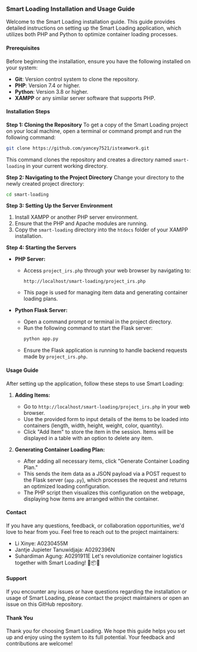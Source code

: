 ### Smart Loading Installation and Usage Guide

Welcome to the Smart Loading installation guide. This guide provides detailed instructions on setting up the Smart Loading application, which utilizes both PHP and Python to optimize container loading processes.

#### Prerequisites
Before beginning the installation, ensure you have the following installed on your system:
- **Git**: Version control system to clone the repository.
- **PHP**: Version 7.4 or higher.
- **Python**: Version 3.8 or higher.
- **XAMPP** or any similar server software that supports PHP.

#### Installation Steps

**Step 1: Cloning the Repository**
To get a copy of the Smart Loading project on your local machine, open a terminal or command prompt and run the following command:

```sh
git clone https://github.com/yancey7521/isteamwork.git
```

This command clones the repository and creates a directory named `smart-loading` in your current working directory.

**Step 2: Navigating to the Project Directory**
Change your directory to the newly created project directory:

```sh
cd smart-loading
```

**Step 3: Setting Up the Server Environment**
1. Install XAMPP or another PHP server environment.
2. Ensure that the PHP and Apache modules are running.
3. Copy the `smart-loading` directory into the `htdocs` folder of your XAMPP installation.

**Step 4: Starting the Servers**

- **PHP Server:**
  - Access `project_irs.php` through your web browser by navigating to:
    ```plaintext
    http://localhost/smart-loading/project_irs.php
    ```
  - This page is used for managing item data and generating container loading plans.

- **Python Flask Server:**
  - Open a command prompt or terminal in the project directory.
  - Run the following command to start the Flask server:
    ```sh
    python app.py
    ```
  - Ensure the Flask application is running to handle backend requests made by `project_irs.php`.

#### Usage Guide
After setting up the application, follow these steps to use Smart Loading:

1. **Adding Items:**
   - Go to `http://localhost/smart-loading/project_irs.php` in your web browser.
   - Use the provided form to input details of the items to be loaded into containers (length, width, height, weight, color, quantity).
   - Click "Add Item" to store the item in the session. Items will be displayed in a table with an option to delete any item.

2. **Generating Container Loading Plan:**
   - After adding all necessary items, click "Generate Container Loading Plan."
   - This sends the item data as a JSON payload via a POST request to the Flask server (`app.py`), which processes the request and returns an optimized loading configuration.
   - The PHP script then visualizes this configuration on the webpage, displaying how items are arranged within the container.

#### Contact
If you have any questions, feedback, or collaboration opportunities, we'd love to hear from you. Feel free to reach out to the project maintainers:

   - Li Xinye: A0230455M
   - Jantje Jupieter Tanuwidjaja: A0292396N
   - Suhardiman Agung: A0291911E
Let's revolutionize container logistics together with Smart Loading! 🚢📦🌟

#### Support
If you encounter any issues or have questions regarding the installation or usage of Smart Loading, please contact the project maintainers or open an issue on this GitHub repository.

#### Thank You
Thank you for choosing Smart Loading. We hope this guide helps you set up and enjoy using the system to its full potential. Your feedback and contributions are welcome!